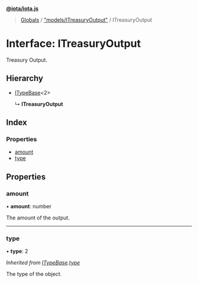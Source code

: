 **[@iota/iota.js](../README.md)**

> [Globals](../README.md) / ["models/ITreasuryOutput"](../modules/_models_itreasuryoutput_.md) / ITreasuryOutput

# Interface: ITreasuryOutput

Treasury Output.

## Hierarchy

* [ITypeBase](_models_itypebase_.itypebase.md)<2\>

  ↳ **ITreasuryOutput**

## Index

### Properties

* [amount](_models_itreasuryoutput_.itreasuryoutput.md#amount)
* [type](_models_itreasuryoutput_.itreasuryoutput.md#type)

## Properties

### amount

•  **amount**: number

The amount of the output.

___

### type

•  **type**: 2

*Inherited from [ITypeBase](_models_itypebase_.itypebase.md).[type](_models_itypebase_.itypebase.md#type)*

The type of the object.
